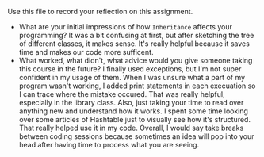 Use this file to record your reflection on this assignment.

- What are your initial impressions of how `Inheritance` affects your programming?
It was a bit confusing at first, but after sketching the tree of different classes, it makes sense. It's really helpful because it saves time and makes our code more sufficent.
- What worked, what didn't, what advice would you give someone taking this course in the future?
I finally used exceptions, but I'm not super confident in my usage of them. When I was unsure what a part of my program wasn't working, I added print statements in each execuation so I can trace where the mistake occured. That was really helpful, especially in the library class. Also, just taking your time to read over anything new and understand how it works. I spent some time looking over some articles of Hashtable just to visually see how it's structured. That really helped use it in my code. Overall, I would say take breaks between coding sessions because sometimes an idea will pop into your head after having time to process what you are seeing.

